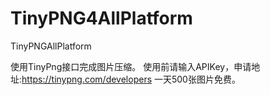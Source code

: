 # TinyPNG4AllPlatform
TinyPNGAllPlatform

使用TinyPng接口完成图片压缩。
使用前请输入APIKey，申请地址:https://tinypng.com/developers
一天500张图片免费。
